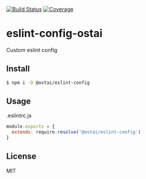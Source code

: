 [![Build Status](https://travis-ci.org/kaelzhang/eslint-config-ostai.svg?branch=master)](https://travis-ci.org/kaelzhang/eslint-config-ostai)
[![Coverage](https://codecov.io/gh/kaelzhang/eslint-config-ostai/branch/master/graph/badge.svg)](https://codecov.io/gh/kaelzhang/eslint-config-ostai)
<!-- optional appveyor tst
[![Windows Build Status](https://ci.appveyor.com/api/projects/status/github/kaelzhang/eslint-config-ostai?branch=master&svg=true)](https://ci.appveyor.com/project/kaelzhang/eslint-config-ostai)
-->
<!-- optional npm version
[![NPM version](https://badge.fury.io/js/eslint-config-ostai.svg)](http://badge.fury.io/js/eslint-config-ostai)
-->
<!-- optional npm downloads
[![npm module downloads per month](http://img.shields.io/npm/dm/eslint-config-ostai.svg)](https://www.npmjs.org/package/eslint-config-ostai)
-->
<!-- optional dependency status
[![Dependency Status](https://david-dm.org/kaelzhang/eslint-config-ostai.svg)](https://david-dm.org/kaelzhang/eslint-config-ostai)
-->

# eslint-config-ostai

Custom eslint config

## Install

```sh
$ npm i -D @ostai/eslint-config
```

## Usage

.eslintrc.js

```js
module.exports = {
  extends: require.resolve('@ostai/eslint-config')
}
```

## License

MIT
